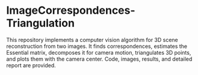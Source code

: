 # ImageCorrespondences-Triangulation
This repository implements a computer vision algorithm for 3D scene reconstruction from two images. It finds correspondences, estimates the Essential matrix, decomposes it for camera motion, triangulates 3D points, and plots them with the camera center. Code, images, results, and detailed report are provided.
